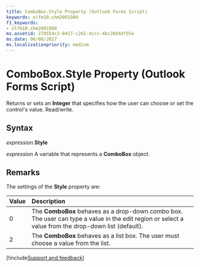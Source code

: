```yaml
---
title: ComboBox.Style Property (Outlook Forms Script)
keywords: olfm10.chm2001980
f1_keywords:
- olfm10.chm2001980
ms.assetid: 270554c3-0417-c261-4ccc-4bc28d4dfb5e
ms.date: 06/08/2017
ms.localizationpriority: medium
---
```



# ComboBox.Style Property (Outlook Forms Script)

Returns or sets an **Integer** that specifies how the user can choose or set the control's value. Read/write.


## Syntax

_expression_.**Style**

_expression_ A variable that represents a **ComboBox** object.


## Remarks

The settings of the **Style** property are:



|Value|Description|
|:-----|:-----|
|0|The **ComboBox** behaves as a drop-down combo box. The user can type a value in the edit region or select a value from the drop-down list (default).|
|2|The **ComboBox** behaves as a list box. The user must choose a value from the list.|

[!include[Support and feedback](~/includes/feedback-boilerplate.md)]